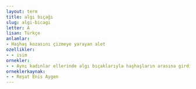 ```yaml
---
layout: term
title: algı bıçağı
slug: algi-bicagi
letter: A
lisan: Türkçe
anlamlar:
- Haşhaş kozasını çizmeye yarayan alet
ozellikler:
- - isim
ornekler:
- - Aynı kadınlar ellerinde algı bıçaklarıyla haşhaşların arasına girdiler.
orneklerkaynak:
- - Reşat Enis Aygen
---
```

